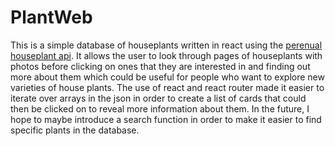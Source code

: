 PlantWeb
========
This is a simple database of houseplants written in react using the [perenual houseplant api](https://perenual.com/docs/api). It allows the user to look through pages of houseplants with photos before clicking on ones that they are interested in and finding out more about them which could be useful for people who want to explore new varieties of house plants. The use of react and react router made it easier to iterate over arrays in the json in order to create a list of cards that could then be clicked on to reveal more information about them. In the future, I hope to maybe introduce a search function in order to make it easier to find specific plants in the database. 